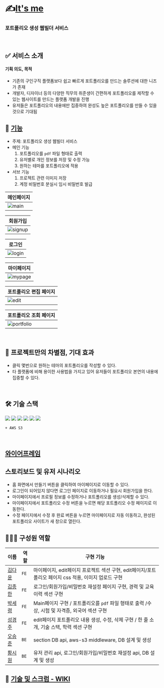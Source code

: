# ✍[It's me]()
### 포트폴리오 생성 웹빌더 서비스

<br>

## :white_check_mark: 서비스 소개


#### 기획 의도, 목적

- 기존의 구인구직 플랫폼보다 쉽고 빠르게 포트폴리오를 만드는 솔루션에 대한 니즈가 존재
- 개발자, 디자이너 등의 다양한 직무의 취준생이 간편하게 포트폴리오를 제작할 수 있는 웹사이트를 만드는 플랫폼 개발을 진행
- 유저들은 포트폴리오의 내용에만 집중하여 완성도 높은 포트폴리오를 만들 수 있을 것으로 기대됨

## 🚗 [기능](https://kdt-gitlab.elice.io/sw_track/class_02_seoul/web_project_2/team10/portfolio-manager/-/wikis/feature)
- 주제: 포트폴리오 생성 웹빌더 서비스 <br>
- 메인 기능
  1. 포트폴리오를 `pdf` 파일 형태로 출력
  2. 유저별로 개인 정보를 저장 및 수정 가능
  3. 원하는 테마를 포트폴리오에 적용
- 서브 기능
  1. 프로젝트 관련 이미지 저장
  2. 계정 비밀번호 분실시 임시 비밀번호 발급

|메인페이지|
|--|
|![main](https://kdt-gitlab.elice.io/sw_track/class_02_seoul/web_project_2/team10/portfolio-manager/uploads/fc807939cb2b01601c4e4ea806a89dcb/main.png)|

|회원가입|
|--|
|![signup](https://kdt-gitlab.elice.io/sw_track/class_02_seoul/web_project_2/team10/portfolio-manager/uploads/6efb297550ad42d6c9230d974696ae1a/signup.png)|


|로그인|
|--|
|![login](https://kdt-gitlab.elice.io/sw_track/class_02_seoul/web_project_2/team10/portfolio-manager/uploads/8c59940333f64186867f4fe41f96979f/login.png)|



|마이페이지|
|--|
|![mypage](https://kdt-gitlab.elice.io/sw_track/class_02_seoul/web_project_2/team10/portfolio-manager/uploads/a32ad9af84c832595053fe665f4219ee/mypage.png)|


|포트폴리오 편집 페이지|
|--|
|![edit](https://kdt-gitlab.elice.io/sw_track/class_02_seoul/web_project_2/team10/portfolio-manager/uploads/21ad7696ea93a2589cd8106035edcf50/edit.png)|

|포트폴리오 조회 페이지|
|--|
|![portfolio](https://kdt-gitlab.elice.io/sw_track/class_02_seoul/web_project_2/team10/portfolio-manager/uploads/1c002e8aaed0a73c1ebdaafc05c1b043/portfolio.png)|
<br>

## 🚗  프로젝트만의 차별점, 기대 효과
- 클릭 몇번으로 원하는 테마의 포트폴리오를 작성할 수 있다.
- 타 플랫폼에 비해 용이한 사용법을 가지고 있어 유저들이 포트폴리오 본연의 내용에 집중할 수 있다.
<br>

## 🛠️ 기술 스택

<p>
    <img src="https://img.shields.io/badge/React-v18.0.0-blue?logo=Reac"/>
    <img src="https://img.shields.io/badge/node.js-v16.13.0-green?logo=Node.js"/>
    <img src="https://img.shields.io/badge/eslint-%5E8.14.0-yellow?logo=eslint"/>
    <img src="https://img.shields.io/badge/mysql-v2.18.1-%234479A1?logo=Mysql">
  <img src="https://img.shields.io/badge/Nodemon-v2.0.15-76D04B?logo=Nodemon"/>
  <img src="https://img.shields.io/badge/Express-v2.0.15-000000?logo=Express"/>
</p>

`+ AWS S3`

<br>


## [와이어프레임](https://www.figma.com/file/eAAo0mHJzeVxdQinTSGbHJ/2차프로젝트-10팀?node-id=0%3A1)
  
## 스토리보드 및 유저 시나리오
  - 홈 화면에서 만들기 버튼을 클릭하여 마이페이지로 이동할 수 있다.
  - 로그인이 되어있지 않다면 로그인 페이지로 이동하거나 필요시 회원가입을 한다.
  - 마이페이지에서 프로필 정보를 수정하거나 포트폴리오를 생성/삭제할 수 있다.
  - 마이페이지에서 포트폴리오 수정 버튼을 누르면 해당 포트폴리오 수정 페이지로 이동한다.
  - 수정 페이지에서 수정 후 완료 버튼을 누르면 마이페이지로 자동 이동하고, 완성된 포트폴리오 사이트가 새 창으로 열린다.
  

## 👨‍👩‍👧‍ 구성원 역할

| 이름   | 역할       | 구현 기능                                                               |
| ------ | ---------- | ----------------------------------------------------------------------- |
| [김다윤](https://github.com/many-yun) | `FE` | 마이페이지, edit페이지 프로젝트 섹션 구현, edit페이지/포트폴리오 페이지 css 적용, 이미지 업로드 구현 |
| [김종한](https://github.com/longlive-jonghan) | `FE` | 로그인/회원가입/비밀번호 재설정 페이지 구현, 경력 및 교육이력 섹션 구현 |
| [박세령](https://github.com/ssryoung) | `FE` | Main페이지 구현 / 포트폴리오를 `pdf` 파일 형태로 출력 /수상, 시험 및 자격증, 외국어 섹션 구현 |
| [성경주](https://github.com/seongkj) | `FE` | edit페이지 포트폴리오 내용 생성, 수정, 삭제 구현 / 한 줄 소개, 기술 스택, 학력 섹션 구현  |
| [오승준](https://github.com/tmdwns1521) | `BE` | section DB api, aws-s3 middleware, DB 설계 및 생성 |
| [황시원](https://github.com/cone26) | `BE` | 유저 관리 api, 로그인/회원가입/비밀번호 재설정 api, DB 설계 및 생성 |






## 📌 [기술 및 스크럼 - WIKI](https://kdt-gitlab.elice.io/sw_track/class_02_seoul/web_project_2/team10/portfolio-manager/-/wikis/home)

<br>


